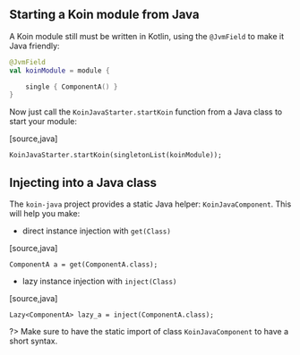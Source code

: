 

## Starting a Koin module from Java

A Koin module still must be written in Kotlin, using the `@JvmField` to make it Java friendly:

```kotlin
@JvmField
val koinModule = module {

    single { ComponentA() }
}
```

Now just call the `KoinJavaStarter.startKoin` function from a Java class to start your module:

[source,java]
```
KoinJavaStarter.startKoin(singletonList(koinModule));
```


## Injecting into a Java class

The `koin-java` project provides a static Java helper: `KoinJavaComponent`. This will help you make:


* direct instance injection with `get(Class)`

[source,java]
```
ComponentA a = get(ComponentA.class);
```

* lazy instance injection with `inject(Class)`

[source,java]
```
Lazy<ComponentA> lazy_a = inject(ComponentA.class);
```

?> Make sure to have the static import of class `KoinJavaComponent` to have a short syntax.







